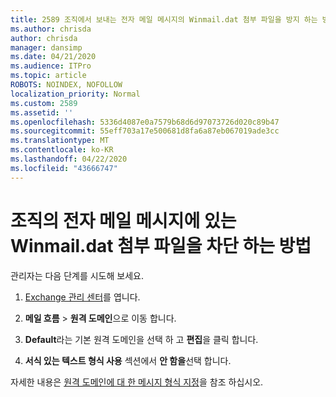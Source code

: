```yaml
---
title: 2589 조직에서 보내는 전자 메일 메시지의 Winmail.dat 첨부 파일을 방지 하는 방법
ms.author: chrisda
author: chrisda
manager: dansimp
ms.date: 04/21/2020
ms.audience: ITPro
ms.topic: article
ROBOTS: NOINDEX, NOFOLLOW
localization_priority: Normal
ms.custom: 2589
ms.assetid: ''
ms.openlocfilehash: 5336d4087e0a7579b68d6d97073726d020c89b47
ms.sourcegitcommit: 55eff703a17e500681d8fa6a87eb067019ade3cc
ms.translationtype: MT
ms.contentlocale: ko-KR
ms.lasthandoff: 04/22/2020
ms.locfileid: "43666747"
---
```

# <a name="help-prevent-winmaildat-attachments-in-email-messages-from-your-organization"></a>조직의 전자 메일 메시지에 있는 Winmail.dat 첨부 파일을 차단 하는 방법

관리자는 다음 단계를 시도해 보세요.

1. [Exchange 관리 센터](https://outlook.office365.com/ecp/)를 엽니다.

2. **메일 흐름** > **원격 도메인**으로 이동 합니다.

3. **Default**라는 기본 원격 도메인을 선택 하 고 **편집**을 클릭 합니다.

4. **서식 있는 텍스트 형식 사용** 섹션에서 **안 함을**선택 합니다.

자세한 내용은 [원격 도메인에 대 한 메시지 형식 지정](https://docs.microsoft.com/Exchange/mail-flow-best-practices/remote-domains/remote-domains#specifying-message-format)을 참조 하십시오.
